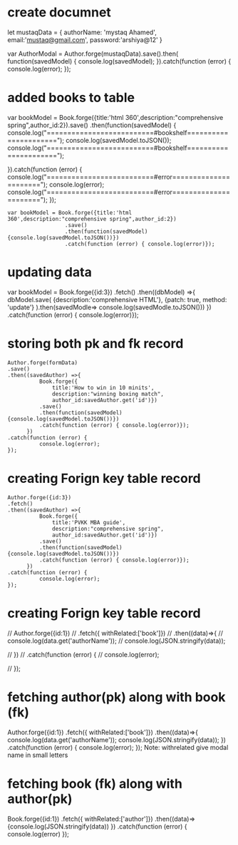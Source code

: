 # create documnet

 let mustaqData = {
    authorName: 'mystaq Ahamed',
    email:'mustaq@gmail.com',
    password:'arshiya@12'
  }

  var AuthorModal = Author.forge(mustaqData).save().then(
    function(savedModel) {
      console.log(savedModel);
    }).catch(function (error) {
			  console.log(error);
	 });



# added books to table

  var bookModel = Book.forge({title:'html 360',description:"comprehensive spring",author_id:2}).save()
  .then(function(savedModel) {
    console.log("==========================#bookshelf======================");
    console.log(savedModel.toJSON());
    console.log("==========================#bookshelf======================");
  
  }).catch(function (error) {
    console.log("==========================#error======================");
    console.log(error);
    console.log("==========================#error======================");
  });



    var bookModel = Book.forge({title:'html 360',description:"comprehensive spring",author_id:2})
                      .save()
                      .then(function(savedModel) {console.log(savedModel.toJSON())})
                      .catch(function (error) { console.log(error)});


# updating data 


  var bookModel = Book.forge({id:3})
                      .fetch()
                      .then((dbModel) =>{
                        dbModel.save(
                          {description:'comprehensive HTML'},
                          {patch: true, method: 'update'}
                        ).then(savedModle=> console.log(savedModle.toJSON()))
                       })
                      .catch(function (error) { console.log(error)});
# storing both pk and fk record


    Author.forge(formData)
    .save()
    .then((savedAuthor) =>{
              Book.forge({
                  title:'How to win in 10 minits',
                  description:"winning boxing match",
                  author_id:savedAuthor.get('id')})
              .save()
              .then(function(savedModel) {console.log(savedModel.toJSON())})
              .catch(function (error) { console.log(error)});
          })
    .catch(function (error) {
              console.log(error);
    });


# creating Forign key table record
    Author.forge({id:3})
    .fetch()
    .then((savedAuthor) =>{
              Book.forge({
                  title:'PVKK MBA guide',
                  description:"comprehensive spring",
                  author_id:savedAuthor.get('id')})
              .save()
              .then(function(savedModel) {console.log(savedModel.toJSON())})
              .catch(function (error) { console.log(error)});
          })
    .catch(function (error) {
              console.log(error);
    });

# creating Forign key table record

  // Author.forge({id:1})
  //     .fetch({ withRelated:['book']})
  //     .then((data)=>{
  //         console.log(data.get('authorName'));
  //         console.log(JSON.stringify(data));
         
  //       })
  //       .catch(function (error) {
  //         console.log(error);
         
  //       });




  
# fetching author(pk) along with book (fk)
Author.forge({id:1})
      .fetch({ withRelated:['book']})
      .then((data)=>{
          console.log(data.get('authorName'));
          console.log(JSON.stringify(data));
         })
      .catch(function (error) {
        console.log(error);
      });
Note: withrelated give modal name in small letters

# fetching book (fk) along with author(pk) 
  Book.forge({id:1})
      .fetch({ withRelated:['author']})
      .then((data)=>{console.log(JSON.stringify(data)) })
      .catch(function (error) { console.log(error) });